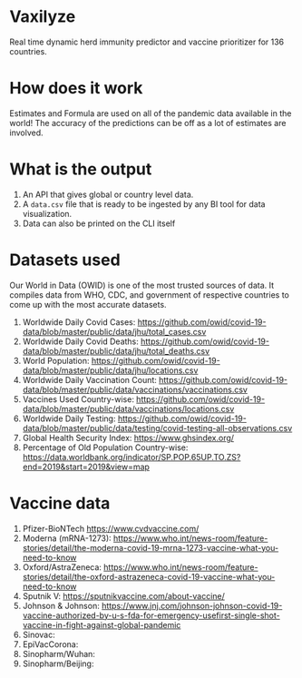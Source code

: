 # Vaxilyze

Real time dynamic herd immunity predictor and vaccine prioritizer for 136 countries.

# How does it work
Estimates and Formula are used on all of the pandemic data available in the world!
The accuracy of the predictions can be off as a lot of estimates are involved.

# What is the output
1. An API that gives global or country level data.
2. A `data.csv` file that is ready to be ingested by any BI tool for data visualization.
3. Data can also be printed on the CLI itself

# Datasets used
Our World in Data (OWID) is one of the most trusted sources of data. It compiles data from WHO, CDC, and government of respective countries to come up with the most accurate datasets.

1. Worldwide Daily Covid Cases: https://github.com/owid/covid-19-data/blob/master/public/data/jhu/total_cases.csv
2. Worldwide Daily Covid Deaths: https://github.com/owid/covid-19-data/blob/master/public/data/jhu/total_deaths.csv
3. World Population: https://github.com/owid/covid-19-data/blob/master/public/data/jhu/locations.csv
4. Worldwide Daily Vaccination Count: https://github.com/owid/covid-19-data/blob/master/public/data/vaccinations/vaccinations.csv
5. Vaccines Used Country-wise: https://github.com/owid/covid-19-data/blob/master/public/data/vaccinations/locations.csv
6. Worldwide Daily Testing: https://github.com/owid/covid-19-data/blob/master/public/data/testing/covid-testing-all-observations.csv
7. Global Health Security Index: https://www.ghsindex.org/
8. Percentage of Old Population Country-wise: https://data.worldbank.org/indicator/SP.POP.65UP.TO.ZS?end=2019&start=2019&view=map

# Vaccine data

1. Pfizer-BioNTech https://www.cvdvaccine.com/
2. Moderna (mRNA-1273): https://www.who.int/news-room/feature-stories/detail/the-moderna-covid-19-mrna-1273-vaccine-what-you-need-to-know
3. Oxford/AstraZeneca: https://www.who.int/news-room/feature-stories/detail/the-oxford-astrazeneca-covid-19-vaccine-what-you-need-to-know
4. Sputnik V: https://sputnikvaccine.com/about-vaccine/
5. Johnson & Johnson: https://www.jnj.com/johnson-johnson-covid-19-vaccine-authorized-by-u-s-fda-for-emergency-usefirst-single-shot-vaccine-in-fight-against-global-pandemic
6. Sinovac:
7. EpiVacCorona:
8. Sinopharm/Wuhan:
9. Sinopharm/Beijing:
